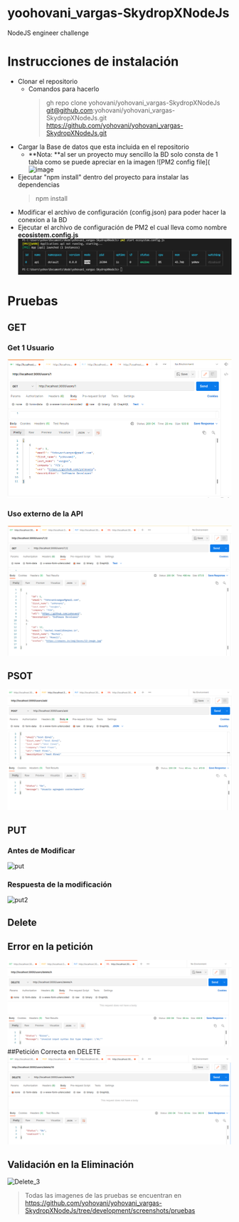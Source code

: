 # yoohovani_vargas-SkydropXNodeJs
NodeJS engineer challenge

# **Instrucciones de instalación**
- Clonar el repositorio
  - Comandos para hacerlo
     > gh repo clone yohovani/yohovani_vargas-SkydropXNodeJs <br>
     > git@github.com:yohovani/yohovani_vargas-SkydropXNodeJs.git <br>
     > https://github.com/yohovani/yohovani_vargas-SkydropXNodeJs.git <br>
- Cargar la Base de datos que esta incluida en el repositorio
  - **Nota: **al ser un proyecto muy sencillo la BD solo consta de 1 tabla como se puede apreciar en la imagen
     ![PM2 config file](![image](https://user-images.githubusercontent.com/30984240/147191153-a9632415-6939-469b-ad09-af6dcde2831a.png)
- Ejecutar "npm install" dentro del proyecto para instalar las dependencias
   > npm install
- Modificar el archivo de configuración (config.json) para poder hacer la conexion a la BD
- Ejecutar el archivo de configuración de PM2 el cual lleva como nombre **ecosistem.config.js**
![PM2 config file](https://github.com/yohovani/yohovani_vargas-SkydropXNodeJs/blob/development/screenshots/pm2%20start.png?raw=true)

# **Pruebas**

## GET
### Get 1 Usuario
![Get1](https://github.com/yohovani/yohovani_vargas-SkydropXNodeJs/blob/development/screenshots/pruebas/get%201.png?raw=true)
### Uso externo de la API
![Get2](https://github.com/yohovani/yohovani_vargas-SkydropXNodeJs/blob/development/screenshots/pruebas/get%20ext%20api%20found.png?raw=true)

## PSOT
![post](https://github.com/yohovani/yohovani_vargas-SkydropXNodeJs/blob/development/screenshots/pruebas/post%20succes.png?raw=true)

## PUT
### Antes de Modificar
![put](https://user-images.githubusercontent.com/30984240/147193380-74774c55-cd96-4ac9-abbd-c8e187a55819.png)
### Respuesta de la modificación
![put2](https://user-images.githubusercontent.com/30984240/147193412-e36d521d-9180-4849-af5e-5a768de2c022.png)

## Delete
## Error en la petición
![Delete](https://github.com/yohovani/yohovani_vargas-SkydropXNodeJs/blob/development/screenshots/pruebas/delete%20error.png?raw=true)
##Petición Correcta en DELETE
![Delete_2](https://github.com/yohovani/yohovani_vargas-SkydropXNodeJs/blob/development/screenshots/pruebas/delete%20success.png?raw=true)
## Validación en la Eliminación
![Delete_3](https://user-images.githubusercontent.com/30984240/147193703-f62390b4-36ed-4189-ac74-58e9b18722fb.png)

> Todas las imagenes de las pruebas se encuentran en https://github.com/yohovani/yohovani_vargas-SkydropXNodeJs/tree/development/screenshots/pruebas
